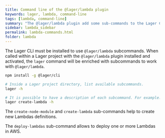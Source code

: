 ```yaml
---
title: Command line of the @lager/lambda plugin
keywords: lager, lambda, command-line
tags: [lambda, command-line]
summary: "The @lager/lambda plugin add some sub-commands to the Lager CLI"
sidebar: lambda_sidebar
permalink: lambda-commands.html
folder: lambda
---
```


The Lager CLI must be installed to use `@lager/lambda` subcommands. When called within a Lager project with the `@lager/lambda`
plugin installed and activated, the `lager` command will be enriched with subcommands to work with `@lager/lambda`.

```bash
npm install -g @lager/cli

# Inside a Lager project directory, list available subcommands.
lager -h

# It is possible to have a description of each subcommand. For example:
lager create-lambda -h
```

The `create-node-module` and `create-lambda` sub-commands help to create new Lambdas definitions.

The `deploy-lambdas` sub-command allows to deploy one or more Lambdas in AWS.
